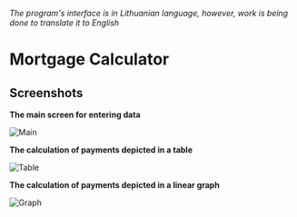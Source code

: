 *The program's interface is in Lithuanian language, however, work is being done to translate it to English*

# Mortgage Calculator

## Screenshots

**The main screen for entering data**

![Main](https://user-images.githubusercontent.com/73688133/113473505-8ac0b600-9472-11eb-9bd4-01e5707a892c.png)


**The calculation of payments depicted in a table**

![Table](https://user-images.githubusercontent.com/73688133/113473463-4d5c2880-9472-11eb-973e-f3116f4c1630.png)


**The calculation of payments depicted in a linear graph**

![Graph](https://user-images.githubusercontent.com/73688133/113473465-4e8d5580-9472-11eb-91e8-e919a1833527.png)
